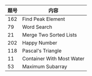 

题号 | 内容
---- | ---
162 | Find Peak Element
79 | Word Search
21 | Merge Two Sorted Lists
202 | Happy Number
118 | Pascal's Triangle
11 | Container With Most Water
53 | Maximum Subarray
